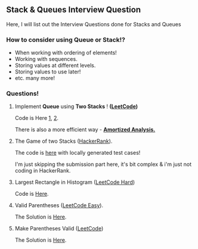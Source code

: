 ## Stack & Queues Interview Question

Here, I will list out the Interview Questions done for Stacks and Queues


### How to consider using Queue or Stack!?

* When working with ordering of elements!
* Working with sequences.
* Storing values at different levels.
* Storing values to use later!
* etc. many more!


### Questions!

1. Implement **Queue** using **Two Stacks** ! **([LeetCode](https://leetcode.com/problems/implement-queue-using-stacks/description/))**
   
   Code is Here [1](./QueueUsingStacks.java), [2](./QueueUsingStacks2.java).

   There is also a more efficient way - [**Amortized Analysis.**](https://leetcode.com/submissions/detail/1169404480/)  

2. The Game of two Stacks ([HackerRank](https://www.hackerrank.com/challenges/game-of-two-stacks/problem)).
   
   The code is [here](./GameOfTwoStacks.java) with locally generated test cases!

   I'm just skipping the submission part here, it's bit complex & i'm just not coding in HackerRank.

3. Largest Rectangle in Histogram ([LeetCode Hard](https://leetcode.com/problems/largest-rectangle-in-histogram/))
   
   Code is [Here](./LargestRectangle.java).

4. Valid Parentheses ([LeetCode Easy](https://leetcode.com/problems/valid-parentheses/)).

   The Solution is [Here](./ValidParentheses.java).

5. Make Parentheses Valid ([LeetCode](https://leetcode.com/problems/minimum-add-to-make-parentheses-valid/))
   
   The Solution is [Here](./MakeParenthesesValid.java).